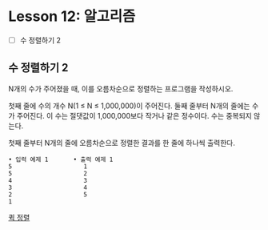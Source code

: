 # Lesson 12: 알고리즘

- [ ] 수 정렬하기 2

## 수 정렬하기 2

N개의 수가 주어졌을 때, 이를 오름차순으로 정렬하는 프로그램을 작성하시오.

첫째 줄에 수의 개수 N(1 ≤ N ≤ 1,000,000)이 주어진다. 둘째 줄부터 N개의 줄에는 수가 주어진다. 이 수는 절댓값이 1,000,000보다 작거나 같은 정수이다. 수는 중복되지 않는다.

첫째 줄부터 N개의 줄에 오름차순으로 정렬한 결과를 한 줄에 하나씩 출력한다.

```
• 입력 예제 1       • 출력 예제 1  
5                    1
5                    2
4                    3
3                    4
2                    5
1
```

[퀵 정렬](https://pitch-eel-0ef.notion.site/Lesson-12-9d7c7bc33eb441b48c504374103accdc?pvs=4)